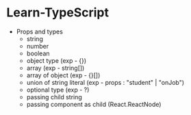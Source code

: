 # Learn-TypeScript

- Props and types
  - string
  - number
  - boolean
  - object type (exp - {})
  - array (exp - string[])
  - array of object (exp - {}[])
  - union of string literal (exp - props : "student" | "onJob")
  - optional type (exp - ?)
  - passing child string
  - passing component as child (React.ReactNode)

